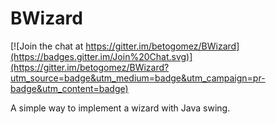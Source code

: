BWizard
=======

[![Join the chat at https://gitter.im/betogomez/BWizard](https://badges.gitter.im/Join%20Chat.svg)](https://gitter.im/betogomez/BWizard?utm_source=badge&utm_medium=badge&utm_campaign=pr-badge&utm_content=badge)

A simple way to implement a wizard with Java swing.
